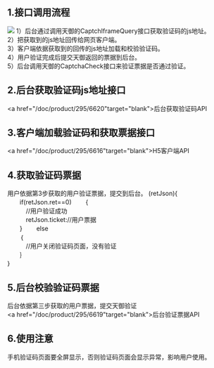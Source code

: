 ## 1.接口调用流程 ##
![](http://imgcache.tcecqpoc.fsphere.cn/image/mc.qcloudimg.com/static/img/34f8e9b4d7a52aa9aa15d92436ff9212/image.png)
1）后台通过调用天御的CaptchIframeQuery接口获取验证码的js地址。 <br> 2）把获取到的js地址回传给网页客户端。<br> 3）客户端依据获取到的回传的js地址加载和校验验证码。<br> 4）用户验证完成后提交天御返回的票据到后台。<br> 5）后台调用天御的CaptchaCheck接口来验证票据是否通过验证。

## 2.后台获取验证码js地址接口 ## 
<a href="/doc/product/295/6620"target="blank">后台获取验证码API</a>

## 3.客户端加载验证码和获取票据接口 ##
<a href="/doc/product/295/6616"target="blank">H5客户端API</a>

## 4.获取验证码票据 ##
用户依据第3步获取的用户验证票据，提交到后台。
(retJson){<br> 　　if(retJson.ret==0)<r> 　　{<br> 　　　//用户验证成功<br> 　　　retJson.ticket://用户票据<br> 
　　}<r> 　　else<br> 　　｛<br> 　　　//用户关闭验证码页面，没有验证<br> 　　｝<br> ｝

## 5.后台校验验证码票据 ##
后台依据第三步获取的用户票据，提交天御验证
<br> <a href="/doc/product/295/6619"target="blank">后台验证票据API</a>

## 6.使用注意 ##
手机验证码页面要全屏显示，否则验证码页面会显示异常，影响用户使用。